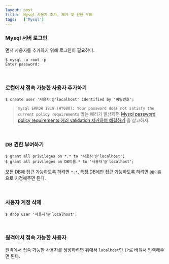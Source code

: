 ```yaml
---
layout: post
title:  Mysql 사용자 추가, 제거 및 권한 부여
tags:   ['Mysql']
---
```


### Mysql 서버 로그인  

먼저 사용자를 추가하기 위해 로그인이 필요하다.  

```
$ mysql -u root -p
Enter password:
```  

<br/>  

### 로컬에서 접속 가능한 사용자 추가하기  

```
$ create user '사용자'@'localhost' identified by '비밀번호';
```

> `mysql ERROR 1819 (HY000): Your password does not satisfy the current policy requirements` 라는 에러가 발생하면 [Mysql password policy requirements 에러 validation 제거하여 해결하기](https://cjh5414.github.io/mysql-create-user/) 을 참고하자.  

<br/>  

### DB 권한 부여하기  

```
$ grant all privileges on *.* to '사용자'@'localhost';
$ grant all privileges on DB이름.* to '사용자'@'localhost';
```

모든 DB에 접근 가능하도록 하려면 `*.*`, 특정 DB에만 접근 가능하도록 하려면 `DB이름`으로 지정해주면 된다.  

<br/>  

### 사용자 계정 삭제  

```
$ drop user '사용자'@'localhost';
```  

<br/>  

### 원격에서 접속 가능한 사용자

원격에서 접속 가능한 사용자를 생성하려면 위애서 `localhost`만 `IP`로 바꿔서 입력해주면 된다.  
